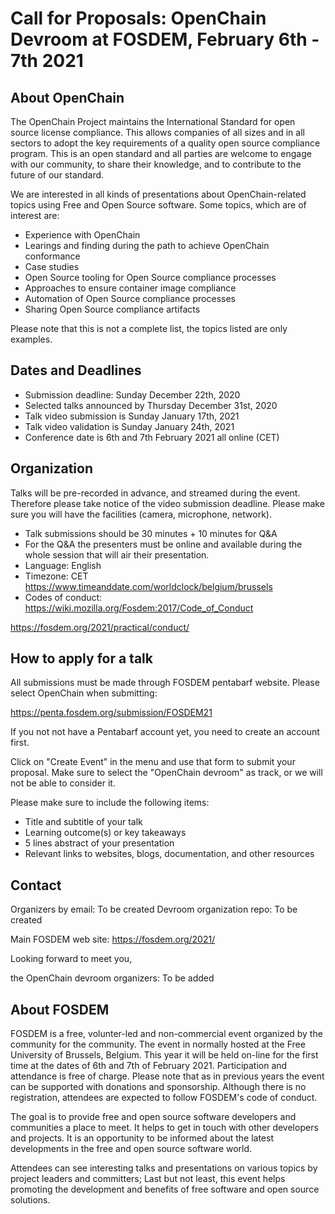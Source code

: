 # Call for Proposals: OpenChain Devroom at FOSDEM, February 6th - 7th 2021

## About OpenChain
The OpenChain Project maintains the International Standard for open source license compliance. This allows companies of all sizes and in all sectors to adopt the key requirements of a quality open source compliance program. This is an open standard and all parties are welcome to engage with our community, to share their knowledge, and to contribute to the future of our standard.

We are interested in all kinds of presentations about OpenChain-related topics using Free and Open Source software. 
Some topics, which are of interest are:

* Experience with OpenChain
* Learings and finding during the path to achieve OpenChain conformance
* Case studies
* Open Source tooling for Open Source compliance processes
* Approaches to ensure container image compliance
* Automation of Open Source compliance processes
* Sharing Open Source compliance artifacts

Please note that this is not a complete list, the topics listed are only examples.


## Dates and Deadlines

* Submission deadline: Sunday December 22th, 2020 
* Selected talks announced by Thursday December 31st, 2020
* Talk video submission is Sunday January 17th, 2021
* Talk video validation is Sunday January 24th, 2021
* Conference date is 6th and 7th February 2021 all online (CET)

## Organization

Talks will be pre-recorded in advance, and streamed during the event. Therefore please take notice of the video submission deadline. Please make sure you will have the facilities (camera, microphone, network).

* Talk submissions should be 30 minutes + 10 minutes for Q&A
* For the Q&A the presenters must be online and available during the whole session that will air their presentation.
* Language: English
* Timezone: CET https://www.timeanddate.com/worldclock/belgium/brussels
* Codes of conduct:
https://wiki.mozilla.org/Fosdem:2017/Code_of_Conduct

https://fosdem.org/2021/practical/conduct/


## How to apply for a talk

All submissions must be made through FOSDEM pentabarf website. Please select OpenChain when submitting:

https://penta.fosdem.org/submission/FOSDEM21

If you not not have a Pentabarf account yet, you need to create an account first.

Click on "Create Event" in the menu and use that form to submit your proposal. Make sure to select the "OpenChain devroom" as track, or we will not be able to consider it.

Please make sure to include the following items:

* Title and subtitle of your talk
* Learning outcome(s) or key takeaways
* 5 lines abstract of your presentation
* Relevant links to websites, blogs, documentation, and other resources


## Contact

Organizers by email: To be created
Devroom organization repo: To be created

Main FOSDEM web site: https://fosdem.org/2021/



Looking forward to meet you,

the OpenChain devroom organizers: 
To be added



## About FOSDEM

FOSDEM is a free, volunter-led and non-commercial event organized by the community for the community. The event in normally hosted at the Free University of Brussels, Belgium. This year it will be held on-line for the first time at the dates of 6th and 7th of February 2021. Participation and attendance is free of charge. Please note that as in previous years the event can be supported with donations and sponsorship. Although there is no registration, attendees are expected to follow FOSDEM's code of conduct.

The goal is to provide free and open source software developers and communities a place to meet. It helps to get in touch with other developers and projects. It is an opportunity to be informed about the latest developments in the free and open source software world.

Attendees can see interesting talks and presentations on various topics by project leaders and committers; Last but not least, this event helps promoting the development and benefits of free software and open source solutions.
